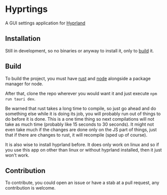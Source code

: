 # Hyprtings

A GUI settings application for [Hyprland](https://hyprland.org/)

## Installation

Still in development, so no binaries or anyway to install it, only to [build](./README.md#Build) it.

## Build

To build the project, you must have [rust](https://www.rust-lang.org/) and [node](https://nodejs.org/en) alongside a package manager for node.

After that, clone the repo wherever you would want it and just execute `npm run tauri dev`. 

Be warned that rust takes a long time to compile, so just go ahead and do something else while it is doing its job, you will probably run out of things to do before it is done. This is a one time thing so next compilations will not take as much time (probably like 15 seconds to 30 seconds). It might not even take much if the changes are done only on the JS part of things, just that if there are changes to rust, it will recompile (sped up of course).

It is also wise to install hyprland before. It does only work on linux and so if you use this app on other than linux or without hyprland installed, then it just won't work.

## Contribution

To contribute, you could open an issue or have a stab at a pull request, any contribution is welcome.
